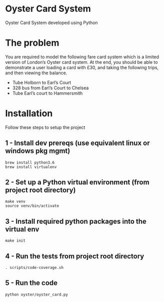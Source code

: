 # Oyster Card System
Oyster Card System developed using Python

# The problem
You are required to model the following fare card system which is a limited version of London’s Oyster card system. At the end, you should be able to demonstrate a user loading a card with £30, and taking the following trips, and then viewing the balance.

- Tube Holborn to Earl’s Court
- 328 bus from Earl’s Court to Chelsea
- Tube Earl’s court to Hammersmith

# Installation
Follow these steps to setup the project

1 - Install dev prereqs (use equivalent linux or windows pkg mgmt)
----

    brew install python3.6
    brew install virtualenv


2 - Set up a Python virtual environment (from project root directory)
----

    make venv
    source venv/bin/activate


3 - Install required python packages into the virtual env
----
    make init


4 - Run the tests from project root directory
----
    . scripts/code-coverage.sh


5 - Run the code
----
    python oyster/oyster_card.py



